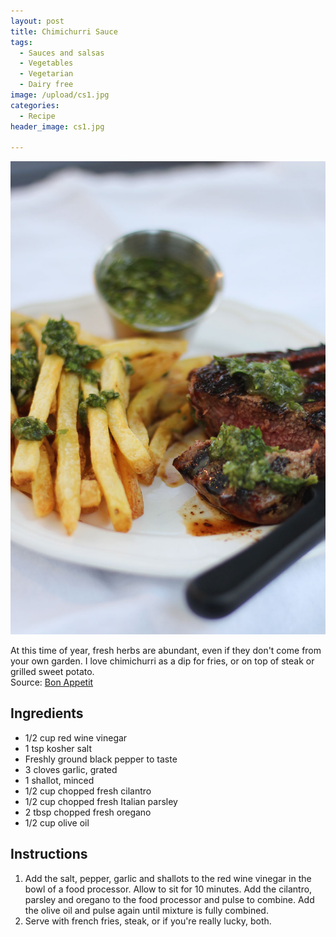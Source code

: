 ```yaml
---
layout: post
title: Chimichurri Sauce
tags:
  - Sauces and salsas
  - Vegetables
  - Vegetarian
  - Dairy free
image: /upload/cs1.jpg
categories:
  - Recipe
header_image: cs1.jpg

---
```


![Image of Chimichurri Sauce.](/upload/cs1.jpg)

At this time of year, fresh herbs are abundant, even if they don't come from your own garden. I love chimichurri as a dip for fries, or on top of steak or grilled sweet potato.  
Source: [Bon Appetit](http://www.bonappetit.com/recipe/chimichurri-sauce-2)

## Ingredients

- 1/2 cup red wine vinegar
- 1 tsp kosher salt
- Freshly ground black pepper to taste
- 3 cloves garlic, grated
- 1 shallot, minced
- 1/2 cup chopped fresh cilantro
- 1/2 cup chopped fresh Italian parsley
- 2  tbsp chopped fresh oregano
- 1/2 cup olive oil

## Instructions

1. Add the salt, pepper, garlic and shallots to the red wine vinegar in the bowl of a food processor. Allow to sit for 10 minutes. Add the cilantro, parsley and oregano to the food processor and pulse to combine. Add the olive oil and pulse again until mixture is fully combined. 
1. Serve with french fries, steak, or if you're really lucky, both.





